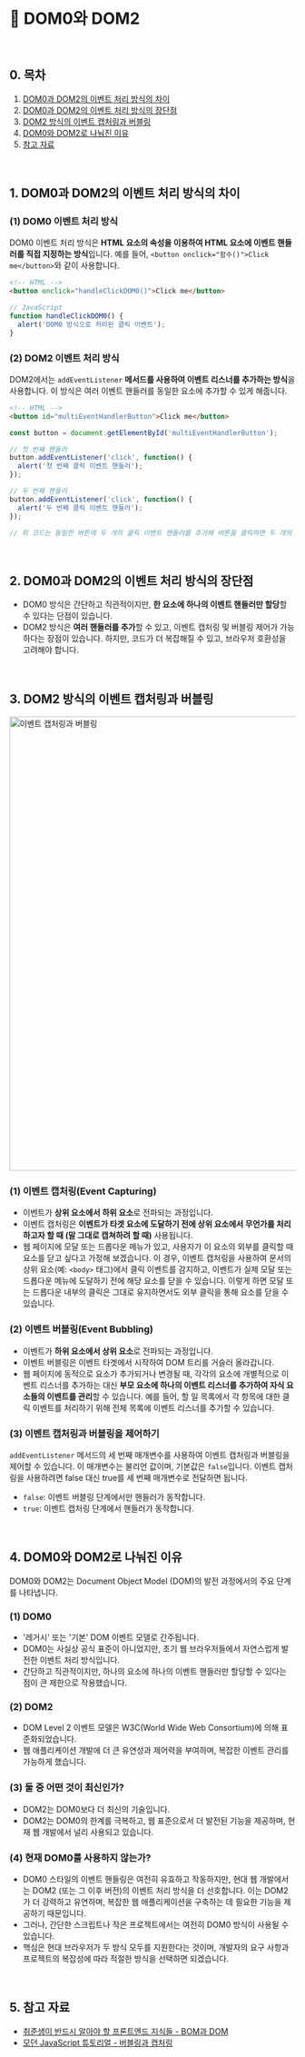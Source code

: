 # 📒 DOM0와 DOM2

<br/>

## 0. 목차

<!-- no toc -->
1. [DOM0과 DOM2의 이벤트 처리 방식의 차이](#1-dom0과-dom2의-이벤트-처리-방식의-차이)
2. [DOM0과 DOM2의 이벤트 처리 방식의 장단점](#2-dom0과-dom2의-이벤트-처리-방식의-장단점)
3. [DOM2 방식의 이벤트 캡처링과 버블링](#3-dom2-방식의-이벤트-캡처링과-버블링)
4. [DOM0와 DOM2로 나눠진 이유](#4-dom0와-dom2로-나눠진-이유)
5. [참고 자료](#5-참고-자료)

<br/>

## 1. DOM0과 DOM2의 이벤트 처리 방식의 차이

### (1) DOM0 이벤트 처리 방식

DOM0 이벤트 처리 방식은 **HTML 요소의 속성을 이용하여 HTML 요소에 이벤트 핸들러를 직접 지정하는 방식**입니다. 예를 들어, `<button onclick="함수()">Click me</button>`와 같이 사용합니다.

```html
<!-- HTML -->
<button onclick="handleClickDOM0()">Click me</button>
```

```javascript
// JavaScript
function handleClickDOM0() {
  alert('DOM0 방식으로 처리된 클릭 이벤트');
}
```

### (2) DOM2 이벤트 처리 방식

DOM2에서는 `addEventListener` **메서드를 사용하여 이벤트 리스너를 추가하는 방식**을 사용합니다. 이 방식은 여러 이벤트 핸들러를 동일한 요소에 추가할 수 있게 해줍니다.

```html
<!-- HTML -->
<button id="multiEventHandlerButton">Click me</button>
```

```javascript
const button = document.getElementById('multiEventHandlerButton');

// 첫 번째 핸들러
button.addEventListener('click', function() {
  alert('첫 번째 클릭 이벤트 핸들러');
});

// 두 번째 핸들러
button.addEventListener('click', function() {
  alert('두 번째 클릭 이벤트 핸들러');
});

// 위 코드는 동일한 버튼에 두 개의 클릭 이벤트 핸들러를 추가해 버튼을 클릭하면 두 개의 알림이 차례대로 표시됩니다.
```

<br/>

## 2. DOM0과 DOM2의 이벤트 처리 방식의 장단점

- DOM0 방식은 간단하고 직관적이지만, **한 요소에 하나의 이벤트 핸들러만 할당**할 수 있다는 단점이 있습니다.
- DOM2 방식은 **여러 핸들러를 추가**할 수 있고, 이벤트 캡처링 및 버블링 제어가 가능하다는 장점이 있습니다. 하지만, 코드가 더 복잡해질 수 있고, 브라우저 호환성을 고려해야 합니다.

<br/>

## 3. DOM2 방식의 이벤트 캡처링과 버블링

<p align="left" width="100%"><a href="https://ko.javascript.info/bubbling-and-capturing"><img width="800" alt="이벤트 캡처링과 버블링" src="https://github.com/ella-yschoi/shu-programming-class/assets/123397411/2c34c706-bc72-4c22-be3c-04bca93ef024"></a>

### (1) 이벤트 캡처링(Event Capturing)

- 이벤트가 **상위 요소에서 하위 요소**로 전파되는 과정입니다.
- 이벤트 캡처링은 **이벤트가 타겟 요소에 도달하기 전에 상위 요소에서 무언가를 처리하고자 할 때 (말 그대로 캡쳐하려 할 때)** 사용됩니다.
- 웹 페이지에 모달 또는 드롭다운 메뉴가 있고, 사용자가 이 요소의 외부를 클릭할 때 요소를 닫고 싶다고 가정해 보겠습니다. 이 경우, 이벤트 캡처링을 사용하여 문서의 상위 요소(예: `<body>` 태그)에서 클릭 이벤트를 감지하고, 이벤트가 실제 모달 또는 드롭다운 메뉴에 도달하기 전에 해당 요소를 닫을 수 있습니다. 이렇게 하면 모달 또는 드롭다운 내부의 클릭은 그대로 유지하면서도 외부 클릭을 통해 요소를 닫을 수 있습니다.

### (2) 이벤트 버블링(Event Bubbling)

- 이벤트가 **하위 요소에서 상위 요소**로 전파되는 과정입니다.
- 이벤트 버블링은 이벤트 타겟에서 시작하여 DOM 트리를 거슬러 올라갑니다.
- 웹 페이지에 동적으로 요소가 추가되거나 변경될 때, 각각의 요소에 개별적으로 이벤트 리스너를 추가하는 대신 **부모 요소에 하나의 이벤트 리스너를 추가하여 자식 요소들의 이벤트를 관리**할 수 있습니다. 예를 들어, 할 일 목록에서 각 항목에 대한 클릭 이벤트를 처리하기 위해 전체 목록에 이벤트 리스너를 추가할 수 있습니다.

### (3) 이벤트 캡처링과 버블링을 제어하기

`addEventListener` 메서드의 세 번째 매개변수를 사용하여 이벤트 캡처링과 버블링을 제어할 수 있습니다. 이 매개변수는 불리언 값이며, 기본값은 `false`입니다. 이벤트 캡처링을 사용하려면 false 대신 true를 세 번째 매개변수로 전달하면 됩니다.

- `false`: 이벤트 버블링 단계에서만 핸들러가 동작합니다.
- `true`: 이벤트 캡처링 단계에서 핸들러가 동작합니다.

<br/>

## 4. DOM0와 DOM2로 나눠진 이유

DOM0와 DOM2는 Document Object Model (DOM)의 발전 과정에서의 주요 단계를 나타냅니다.

### (1) DOM0

- '레거시' 또는 '기본' DOM 이벤트 모델로 간주됩니다.
- DOM0는 사실상 공식 표준이 아니었지만, 초기 웹 브라우저들에서 자연스럽게 발전한 이벤트 처리 방식입니다.
- 간단하고 직관적이지만, 하나의 요소에 하나의 이벤트 핸들러만 할당할 수 있다는 점이 큰 제한으로 작용했습니다.

### (2) DOM2

- DOM Level 2 이벤트 모델은 W3C(World Wide Web Consortium)에 의해 표준화되었습니다.
- 웹 애플리케이션 개발에 더 큰 유연성과 제어력을 부여하며, 복잡한 이벤트 관리를 가능하게 했습니다.

### (3) 둘 중 어떤 것이 최신인가?

- DOM2는 DOM0보다 더 최신의 기술입니다.
- DOM2는 DOM0의 한계를 극복하고, 웹 표준으로서 더 발전된 기능을 제공하며, 현재 웹 개발에서 널리 사용되고 있습니다.

### (4) 현재 DOM0를 사용하지 않는가?

- DOM0 스타일의 이벤트 핸들링은 여전히 유효하고 작동하지만, 현대 웹 개발에서는 DOM2 (또는 그 이후 버전)의 이벤트 처리 방식을 더 선호합니다. 이는 DOM2가 더 강력하고 유연하며, 복잡한 웹 애플리케이션을 구축하는 데 필요한 기능을 제공하기 때문입니다.
- 그러나, 간단한 스크립트나 작은 프로젝트에서는 여전히 DOM0 방식이 사용될 수 있습니다.
- 핵심은 현대 브라우저가 두 방식 모두를 지원한다는 것이며, 개발자의 요구 사항과 프로젝트의 복잡성에 따라 적절한 방식을 선택하면 되겠습니다.

<br/>

## 5. 참고 자료

- [취준생이 반드시 알아야 할 프론트엔드 지식들 - BOM과 DOM](https://github.com/baeharam/Must-Know-About-Frontend/blob/main/Notes/frontend/bom-dom.md)
- [모던 JavaScript 튜토리얼 - 버블링과 캡처링](https://ko.javascript.info/bubbling-and-capturing)
